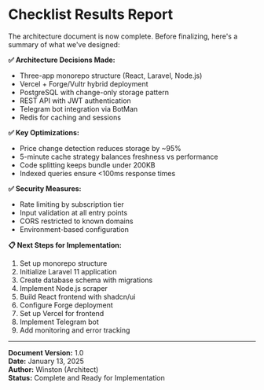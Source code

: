 # Checklist Results Report

The architecture document is now complete. Before finalizing, here's a summary of what we've designed:

**✅ Architecture Decisions Made:**

- Three-app monorepo structure (React, Laravel, Node.js)
- Vercel + Forge/Vultr hybrid deployment
- PostgreSQL with change-only storage pattern
- REST API with JWT authentication
- Telegram bot integration via BotMan
- Redis for caching and sessions

**✅ Key Optimizations:**

- Price change detection reduces storage by ~95%
- 5-minute cache strategy balances freshness vs performance
- Code splitting keeps bundle under 200KB
- Indexed queries ensure <100ms response times

**✅ Security Measures:**

- Rate limiting by subscription tier
- Input validation at all entry points
- CORS restricted to known domains
- Environment-based configuration

**📋 Next Steps for Implementation:**

1. Set up monorepo structure
2. Initialize Laravel 11 application
3. Create database schema with migrations
4. Implement Node.js scraper
5. Build React frontend with shadcn/ui
6. Configure Forge deployment
7. Set up Vercel for frontend
8. Implement Telegram bot
9. Add monitoring and error tracking

---

**Document Version:** 1.0  
**Date:** January 13, 2025  
**Author:** Winston (Architect)  
**Status:** Complete and Ready for Implementation
